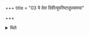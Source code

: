 +++
title = "03 ये देवा दिवीत्युपरिष्टादुपयामया"

+++

<details><summary>थिते</summary>

ये देवा दिवीत्युपरिष्टादुपयामया पुरस्तादुपयामेन वा यजुषा द्वाभ्यां धाराभ्यां स्थाल्याग्रयणं गृह्णाति ३
</details>
